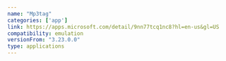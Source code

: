 ```yaml
---
name: "Mp3tag"
categories: ['app']
link: https://apps.microsoft.com/detail/9nn77tcq1nc8?hl=en-us&gl=US
compatibility: emulation
versionFrom: "3.23.0.0"
type: applications
---
```


